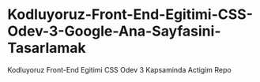 # Kodluyoruz-Front-End-Egitimi-CSS-Odev-3-Google-Ana-Sayfasini-Tasarlamak
Kodluyoruz Front-End Egitimi CSS Odev 3 Kapsaminda Actigim Repo

